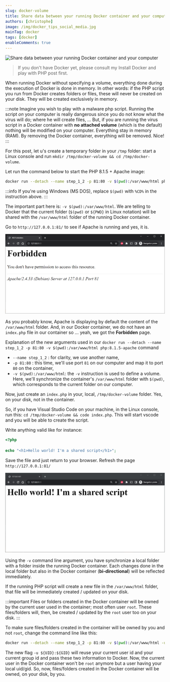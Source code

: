 ```yaml
---
slug: docker-volume
title: Share data between your running Docker container and your computer
authors: [christophe]
image: /img/docker_tips_social_media.jpg
mainTag: docker
tags: [docker]
enableComments: true
---
```

![Share data between your running Docker container and your computer](/img/docker_tips_banner.jpg)

> If you don't have Docker yet, please consult my <Link to="/blog/install-docker">Install Docker and play with PHP</Link> post first.

When running Docker without specifying a volume, everything done during the execution of Docker is done in memory. In other words: if the PHP script you run from Docker creates folders or files, these will never be created on your disk. They will be created exclusively in memory.

<!-- truncate -->

:::note
Imagine you wish to play with a malware php script. Running the script *on* your computer is really dangerous since you do not know what the virus will do; where he will create files, ... But, if you are running the virus script in a Docker container with **no attached volume** (which is the default) nothing will be modified on your computer. Everything stay in memory (RAM). By removing the Docker container, everything will be removed. Nice!
:::

For this post, let u's create a temporary folder in your `/tmp` folder: start a Linux console and run `mkdir /tmp/docker-volume && cd /tmp/docker-volume`.

Let run the command below to start the PHP 8.1.5 + Apache image:

```bash
docker run --detach --name step_1_2 -p 81:80 -v $(pwd):/var/www/html php:8.1.5-apache
```

:::info
If you're using Windows (MS DOS), replace `$(pwd)` with `%CD%` in the instruction above.
:::

The important part here is: `-v $(pwd):/var/www/html`. We are telling to Docker that the current folder (`$(pwd)` or `${PWD}` in Linux notation) will be shared with the `/var/www/html` folder of the running Docker container.

Go to `http://127.0.0.1:81/` to see if Apache is running and yes, it is.

![Localhost is forbidden](./images/localhost_is_forbidden.png)

As you probably know, Apache is displaying by default the content of the `/var/www/html` folder. And, in our Docker container, we do not have an `index.php` file in our container so ... yeah, we got the **Forbidden** page.

Explanation of the new arguments used in our `docker run --detach --name step_1_2 -p 81:80 -v $(pwd):/var/www/html php:8.1.5-apache` command

* `--name step_1_2` : for clarity, we use another name,
* `-p 81:80` : this time, we'll use port `81` on our computer and map it to port `80` on the container,
* `-v $(pwd):/var/www/html`: the `-v` instruction is used to define a volume. Here, we'll synchronize the container's `/var/www/html` folder with `$(pwd)`, which corresponds to the current folder on our computer.

Now, just create an `index.php` in your, local, `/tmp/docker-volume` folder. Yes, on your disk, not in the container.

So, if you have Visual Studio Code on your machine, in the Linux console, run this: `cd /tmp/docker-volume && code index.php`. This will start vscode and you will be able to create the script.

Write anything valid like for instance:

<Snippet filename="index.php">

```php
<?php

echo "<h1>Hello world! I'm a shared script</h1>";
```

</Snippet>

Save the file and just return to your browser. Refresh the page `http://127.0.0.1:81/`

![Hello world!](./images/hello_world.png)

Using the `-v` command line argument, you have synchronize a local folder with a folder inside the running Docker container. Each changes done in the local folder but also in the Docker container (**bi-directional**) will be reflected immediately.

If the running PHP script will create a new file in the `/var/www/html` folder, that file will be immediately created / updated on your disk.

:::important
Files or folders created in the Docker container will be owned by the current user used in the container; most often user `root`. These files/folders will, then, be created / updated by the `root` user too on your disk.
:::

To make sure files/folders created in the container will be owned by you and not `root`, change the command line like this:

```bash
docker run --detach --name step_1_2 -p 81:80 -v $(pwd):/var/www/html -u ${UID}:${GID} php:8.1.5-apache
```

The new flag `-u ${UID}:${GID}` will reuse your current user id and your current group id and pass these two information to Docker. Now, the current user in the Docker container won't be `root` anymore but a user having your local uid/gid. So, now, files/folders created in the Docker container will be owned, on your disk, by you.
